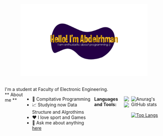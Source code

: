 <p align="center"><a href="https://www.linkedin.com/in/sersawy/"><img width="80%" src="./imgs/background.png" /></a></p>

<br />
I'm a student at Faculty of Electronic Engineering.
<div style="display:flex;">
** About me **

- 💼 Compitative Programming 
- 📈 Studying now Data Structure and Algrothims
- ❤️ I love sport and Games
- 💬  Ask me about anything [here](https://www.linkedin.com/in/sersawy/)

**Languages and Tools:**  
 
  
  <code><img height="20" src="https://cdn-icons-png.flaticon.com/512/6132/6132222.png"></code>
  <code><img height="20" src="https://cdn-icons-png.flaticon.com/512/226/226777.png"></code>
<br />

![Anurag's GitHub stats](https://github-readme-stats.vercel.app/api?username=abdelrhmansersawy&show_icons=true&theme=radical)
<br />
<br />
[![Top Langs](https://github-readme-stats.vercel.app/api/top-langs/?username=abdelrhmansersawy&layout=compact)](https://github.com/abdelrhmansersawy/github-readme-stats)
